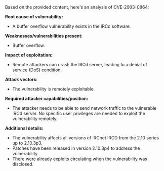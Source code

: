 Based on the provided content, here's an analysis of CVE-2003-0864:

**Root cause of vulnerability:**
- A buffer overflow vulnerability exists in the IRCd software.

**Weaknesses/vulnerabilities present:**
- Buffer overflow.

**Impact of exploitation:**
- Remote attackers can crash the IRCd server, leading to a denial of service (DoS) condition.

**Attack vectors:**
- The vulnerability is remotely exploitable.

**Required attacker capabilities/position:**
- The attacker needs to be able to send network traffic to the vulnerable IRCd server. No specific user privileges are needed to exploit the vulnerability remotely.

**Additional details:**
- The vulnerability affects all versions of IRCnet IRCD from the 2.10 series up to 2.10.3p3.
- Patches have been released in version 2.10.3p4 to address the vulnerability.
- There were already exploits circulating when the vulnerability was disclosed.